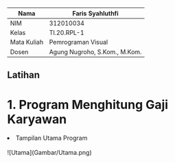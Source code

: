 | Nama       | Faris Syahluthfi               |
| ---------- | ------------------------------ |
| NIM        | 312010034                      |
| Kelas      | TI.20.RPL-1                    |
| Mata Kuliah| Pemrograman Visual             |
| Dosen      | Agung Nugroho, S.Kom., M.Kom.  |

## Latihan
# 1. Program Menghitung Gaji Karyawan

<li>Tampilan Utama Program</li></br>
![Utama](Gambar/Utama.png)</p>